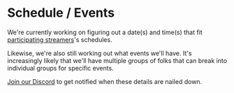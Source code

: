 # Schedule / Events

We're currently working on figuring out a date(s) and time(s) that fit [participating streamers](/streamers-setup)'s
schedules.

Likewise, we're also still working out what events we'll have. It's increasingly likely that we'll have multiple groups
of folks that can break into individual groups for specific events.

[Join our Discord](https://discord.theframedrops.com) to get notified when these details are nailed down.

<div id="calendar">
  <v-app v-if="renderPlz">
    <event-modal :event="activeEvent" @close="setActiveEvent({event: null})"></event-modal>
    <v-calendar
        @click:event="setActiveEvent($event)"
        ref="calendar"
        color="primary"
        type="custom-daily"
        start="2021-09-25"
        end="2021-09-26"
        :events="events"
        :event-color="getEventColor"
        @change="fetchEvents"
    ></v-calendar>
    </v-app>
</div>

<script>
Vue.component('event-modal', {
    props: ['event'],
    emits: ['close'],
    template: `
<div>
  <v-dialog
      :value="event"
      @input="setDialogOpenVal($event)"
      transition="dialog-bottom-transition"
    >
 <v-card
          class="mx-auto"
          max-width="400"
      >
      <v-img
          class="white--text align-end"
          height="200px"
          :src="event?.backgroundImage"
      >
        <v-card-title>{{event?.name}}</v-card-title>
      </v-img>

      <v-card-subtitle class="pb-0">
        {{event?.start?.toLocaleString()}}
      </v-card-subtitle>

      <v-card-text class="text--primary">
        {{event?.description}}
      </v-card-text>

      <v-card-actions>
        <v-btn
            color="orange"
            text
            @click="copyURL()"
        >
          Share
        </v-btn>

        <v-btn
            color="orange"
            text
            @click="downloadIcs()"
        >
          Save Event
        </v-btn>
      </v-card-actions>
      </v-card>
    </v-dialog>
    <v-snackbar
      :value="!!snackbarMsg"
    >
      {{snackbarMsg}}

      <template v-slot:action="{ attrs }">
        <v-btn
          color="pink"
          text
          v-bind="attrs"
          @click="snackbarMsg = ''"
        >
          Close
        </v-btn>
      </template>
    </v-snackbar>
    </div>
    `,
    methods: {
        setDialogOpenVal(val) {
            if (val) return; 
            this.$emit('close')
        },
        copyURL() {
            navigator.clipboard.writeText(location.href);
            this.snackbarMsg = "Event URL copied. Paste elsewhere to share event information";
        },
        downloadIcs() {
            const cal = ics();
            cal.addEvent(
                this.event.name, 
                this.event.description, 
                location.href, 
                this.event.start, 
                this.event.end
            );
            cal.download('charity_stream_event');
            this.snackbarMsg = "ICS file is downloaded. You'll need to import this into your calendar app"
        }
    },
    data() {
        return {
            snackbarMsg: "",
            snackbarTimeout: null
        }
    },
    watch: {
        snackbarMsg(val) {
            if (!val) return;
            clearTimeout(this.snackbarTimeout);
            this.snackbarTimeout = setTimeout(() => this.snackbarMsg = val, 5000); 
        }
    }
});

new Vue({
  el: '#calendar',
  vuetify: new Vuetify(),
  data: () => ({
    events: window.Schedule,
    activeEvent: null,
    renderPlz: false
  }),
  mounted () {
    if (!location.hash.includes('caltest')) return;
    this.renderPlz = true;
    const params = this.getParams();
    if (!params.has('eventId')) return;
    const eventId = params.get('eventId');
    const matchEvent = this.events.find(e => `${e.id}`.trim() === `${eventId}`.trim());
    if (!matchEvent) return;
    this.setActiveEvent({event: matchEvent})
    
    setTimeout(() => {    
this.$refs.calendar.checkChange();
}, 0);
    },
  methods: {
    getParams() {
        return new URLSearchParams((new URL(location.href)).hash.replace(/.*?(?=\?)/, ''));
    },
    setActiveEvent({event}) {
       this.activeEvent = event;
        const currentParams = this.getParams();
        if (event) {
            currentParams.set('eventId', event.id);
        } else {
            currentParams.delete('eventId')
        }
        location.hash = (new URL(location.href).hash).replace(/\?.*?$/, "?" + currentParams.toString());
    },
    getEventColor (event) {
      return event.color
    },
    fetchEvents() {
       return this.events;
    }
  },
})
</script>

<style>
.v-application {
    all: unset;
}

.v-dialog > .v-card > .v-card__text {
    box-sizing: border-box;
}

.v-dialog {
    width: initial;
}
</style>
